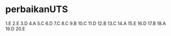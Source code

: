 # perbaikanUTS
1.E<rb>
2.E<rb>
3.D<rb>
4.A<rb>
5.C<rb>
6.D<rb>
7.C<rb>
8.C<rb>
9.B<rb>
10.C<rb>
11.D<rb>
12.B<rb>
13.C<rb>
14.A<rb>
15.E<rb>
16.D<rb>
17.B<rb>
18.A<rb>
19.D<rb>
20.E<rb>
